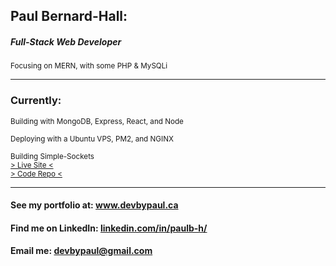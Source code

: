 <h2>Paul Bernard-Hall:</h2>
<h5>Full-Stack Web Developer</h5>
<p><sup>Focusing on MERN, with some PHP & MySQLi</sup></p>
<hr />
<h3>Currently:</h3>
<sup>Building with MongoDB, Express, React, and Node</sup>
<p><sup>Deploying with a Ubuntu VPS, PM2, and NGINX</sup></p>

<p><sup>Building Simple-Sockets <br />
  <a href="https://simple-sockets.herokuapp.com" target="_blank">
     > Live Site <
  </a>
  <br />
  <a href="https://github.com/PaulB-H/simple_sockets" target="_blank">
     > Code Repo <
  </a>
</sup></p>


<hr />
<h4>See my portfolio at: <a href="https://www.devbypaul.ca">www.devbypaul.ca</a></h3>
<h4>Find me on LinkedIn: <a href="https://www.linkedin.com/in/paulb-h/">linkedin.com/in/paulb-h/</a></h3>
<h4>Email me: <a href="mailto:devbypaul@gmail.com">devbypaul@gmail.com</a></h3>
